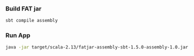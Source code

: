 ### Build FAT jar
```bash
sbt compile assembly
```
### Run App
```bash
java -jar target/scala-2.13/fatjar-assembly-sbt-1.5.0-assembly-1.0.jar
```
